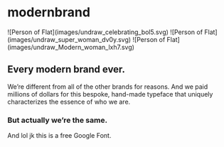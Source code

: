 # modernbrand

<div class="illustration" markdown="1">
  ![Person of Flat](images/undraw_celebrating_bol5.svg)
  ![Person of Flat](images/undraw_super_woman_dv0y.svg)
  ![Person of Flat](images/undraw_Modern_woman_lxh7.svg)
</div>

<section class="hero">
  <h2>Every modern brand ever.</h2>
  <p>We’re different from all of the other brands for reasons. And we paid millions of dollars for this bespoke, hand-made typeface that uniquely characterizes the essence of who we are.</p>

</section>

### But actually we’re the same.

And lol jk this is a free Google Font.

